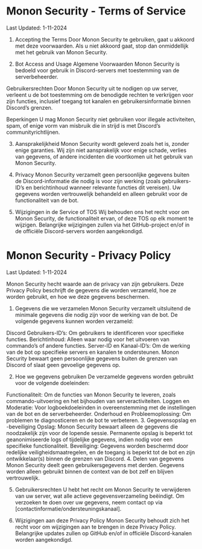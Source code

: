 # Monon Security - Terms of Service
Last Updated: 1-11-2024

1. Accepting the Terms
Door Monon Security te gebruiken, gaat u akkoord met deze voorwaarden. Als u niet akkoord gaat, stop dan onmiddellijk met het gebruik van Monon Security.

2. Bot Access and Usage
Algemene Voorwaarden
Monon Security is bedoeld voor gebruik in Discord-servers met toestemming van de serverbeheerder.

Gebruikersrechten
Door Monon Security uit te nodigen op uw server, verleent u de bot toestemming om de benodigde rechten te verkrijgen voor zijn functies, inclusief toegang tot kanalen en gebruikersinformatie binnen Discord’s grenzen.

Beperkingen
U mag Monon Security niet gebruiken voor illegale activiteiten, spam, of enige vorm van misbruik die in strijd is met Discord’s communityrichtlijnen.

3. Aansprakelijkheid
Monon Security wordt geleverd zoals het is, zonder enige garanties. Wij zijn niet aansprakelijk voor enige schade, verlies van gegevens, of andere incidenten die voortkomen uit het gebruik van Monon Security.

4. Privacy
Monon Security verzamelt geen persoonlijke gegevens buiten de Discord-informatie die nodig is voor zijn werking (zoals gebruikers-ID’s en berichtinhoud wanneer relevante functies dit vereisen). Uw gegevens worden vertrouwelijk behandeld en alleen gebruikt voor de functionaliteit van de bot.

5. Wijzigingen in de Service of TOS
Wij behouden ons het recht voor om Monon Security, de functionaliteit ervan, of deze TOS op elk moment te wijzigen. Belangrijke wijzigingen zullen via het GitHub-project en/of in de officiële Discord-servers worden aangekondigd.

# Monon Security - Privacy Policy
Last Updated: 1-11-2024

Monon Security hecht waarde aan de privacy van zijn gebruikers. Deze Privacy Policy beschrijft de gegevens die worden verzameld, hoe ze worden gebruikt, en hoe we deze gegevens beschermen.

1. Gegevens die we verzamelen
Monon Security verzamelt uitsluitend de minimale gegevens die nodig zijn voor de werking van de bot. De volgende gegevens kunnen worden verzameld:

Discord Gebruikers-ID’s: Om gebruikers te identificeren voor specifieke functies.
Berichtinhoud: Alleen waar nodig voor het uitvoeren van commando’s of andere functies.
Server-ID en Kanaal-ID’s: Om de werking van de bot op specifieke servers en kanalen te ondersteunen.
Monon Security bewaart geen persoonlijke gegevens buiten de grenzen van Discord of slaat geen gevoelige gegevens op.

2. Hoe we gegevens gebruiken
De verzamelde gegevens worden gebruikt voor de volgende doeleinden:

Functionaliteit: Om de functies van Monon Security te leveren, zoals commando-uitvoering en het bijhouden van serveractiviteiten.
Loggen en Moderatie: Voor logboekdoeleinden in overeenstemming met de instellingen van de bot en de serverbeheerder.
Onderhoud en Probleemoplossing: Om problemen te diagnosticeren en de bot te verbeteren.
3. Gegevensopslag en -beveiliging
Opslag: Monon Security bewaart alleen de gegevens die noodzakelijk zijn voor de lopende sessie. Permanente opslag is beperkt tot geanonimiseerde logs of tijdelijke gegevens, indien nodig voor een specifieke functionaliteit.
Beveiliging: Gegevens worden beschermd door redelijke veiligheidsmaatregelen, en de toegang is beperkt tot de bot en zijn ontwikkelaar(s) binnen de grenzen van Discord.
4. Delen van gegevens
Monon Security deelt geen gebruikersgegevens met derden. Gegevens worden alleen gebruikt binnen de context van de bot zelf en blijven vertrouwelijk.

5. Gebruikersrechten
U hebt het recht om Monon Security te verwijderen van uw server, wat alle actieve gegevensverzameling beëindigt. Om verzoeken te doen over uw gegevens, neem contact op via [contactinformatie/ondersteuningskanaal].

6. Wijzigingen aan deze Privacy Policy
Monon Security behoudt zich het recht voor om wijzigingen aan te brengen in deze Privacy Policy. Belangrijke updates zullen op GitHub en/of in officiële Discord-kanalen worden aangekondigd.
